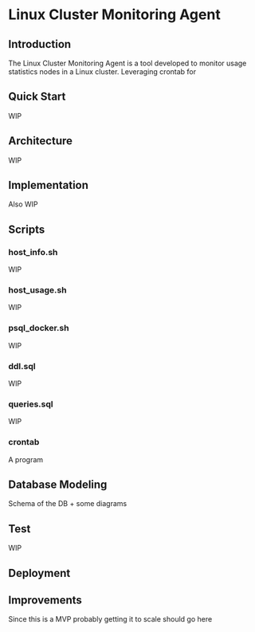 # Linux Cluster Monitoring Agent

## Introduction
The Linux Cluster Monitoring Agent is a tool developed to monitor usage statistics nodes in a Linux cluster. Leveraging crontab for 

## Quick Start
WIP

## Architecture
WIP

## Implementation
Also WIP

## Scripts
### host_info.sh
WIP
### host_usage.sh
WIP
### psql_docker.sh
WIP
### ddl.sql
WIP
### queries.sql
WIP
### crontab
A program

## Database Modeling
Schema of the DB + some diagrams

## Test
WIP

## Deployment

## Improvements
Since this is a MVP probably getting it to scale should go here
